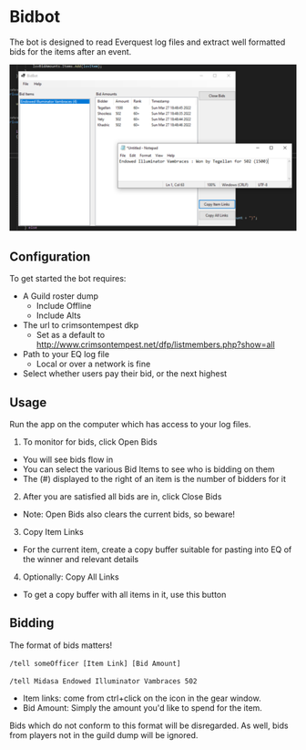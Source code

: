 # Bidbot
The bot is designed to read Everquest log files and extract well formatted bids for the items after an event.

![BidBot main screen](https://github.com/mbeamer/bidbot/blob/master/BidBot.png "BidBot in action")

## Configuration
To get started the bot requires:
* A Guild roster dump
  * Include Offline
  * Include Alts
* The url to crimsontempest dkp
  * Set as a default to http://www.crimsontempest.net/dfp/listmembers.php?show=all
* Path to your EQ log file
  * Local or over a network is fine
* Select whether users pay their bid, or the next highest

## Usage
Run the app on the computer which has access to your log files.

1. To monitor for bids, click Open Bids
  * You will see bids flow in
  * You can select the various Bid Items to see who is bidding on them
  * The (#) displayed to the right of an item is the number of bidders for it

2. After you are satisfied all bids are in, click Close Bids
  * Note: Open Bids also clears the current bids, so beware!

3. Copy Item Links
  * For the current item, create a copy buffer suitable for pasting into EQ of the winner and relevant details

4. Optionally: Copy All Links
  * To get a copy buffer with all items in it, use this button

## Bidding
The format of bids matters!

```/tell someOfficer [Item Link] [Bid Amount]```

```/tell Midasa Endowed Illuminator Vambraces 502```

* Item links: come from ctrl+click on the icon in the gear window.
* Bid Amount: Simply the amount you'd like to spend for the item.

Bids which do not conform to this format will be disregarded.  As well, bids from players not in the guild dump will be ignored.

